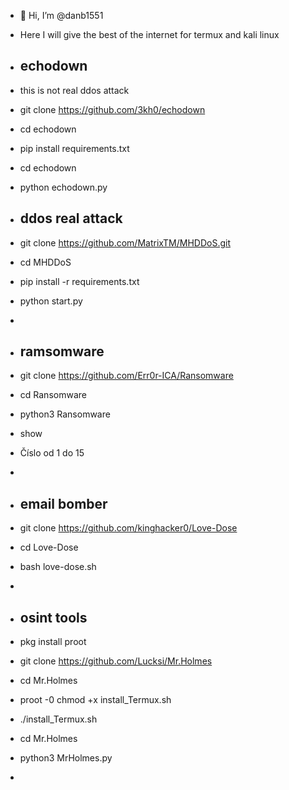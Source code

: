 - 👋 Hi, I’m @danb1551
- Here I will give the best of the internet for termux and kali linux

- ## echodown
- this is not real ddos attack
- git clone https://github.com/3kh0/echodown
- cd echodown
- pip install requirements.txt
- cd echodown
- python echodown.py

- ## ddos real attack
- git clone https://github.com/MatrixTM/MHDDoS.git
- cd MHDDoS
- pip install -r requirements.txt
- python start.py
- 
- ## ramsomware
- git clone https://github.com/Err0r-ICA/Ransomware
- cd Ransomware
- python3 Ransomware
- show
- Číslo od 1 do 15
- 
- ## email bomber
- git clone https://github.com/kinghacker0/Love-Dose
- cd Love-Dose
- bash love-dose.sh
- 
- ## osint tools
- pkg install proot
- git clone https://github.com/Lucksi/Mr.Holmes
- cd Mr.Holmes
- proot -0 chmod +x install_Termux.sh
- ./install_Termux.sh
- cd Mr.Holmes
- python3 MrHolmes.py
- 


<!---
danb1551/danb1551 is a ✨ special ✨ repository because its `README.md` (this file) appears on your GitHub profile.
You can click the Preview link to take a look at your changes.
--->
